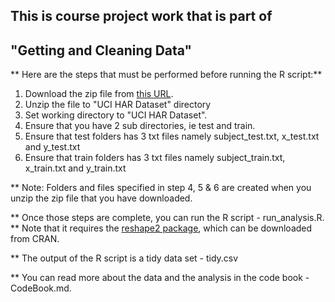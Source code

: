 ## This is course project work that is part of 
## "Getting and Cleaning Data"

** Here are the steps that must be performed before running the R script:**

1. Download the zip file from [this URL](https://d396qusza40orc.cloudfront.net/getdata%2Fprojectfiles%2FUCI%20HAR%20Dataset.zip).
2. Unzip the file to "UCI HAR Dataset" directory
3. Set working directory to "UCI HAR Dataset".
4. Ensure that you have 2 sub directories, ie test and train.
5. Ensure that test folders has 3 txt files namely subject_test.txt, x_test.txt and y_test.txt
6. Ensure that train folders has 3 txt files namely subject_train.txt, x_train.txt and y_train.txt

** Note: Folders and files specified in step 4, 5 & 6 are created when you unzip the zip file that you have downloaded.

** Once those steps are complete, you can run the R script - run_analysis.R.
** Note that it requires the [reshape2 package](http://cran.r-project.org/web/packages/reshape2/index.html), which can be downloaded from CRAN.

** The output of the R script is a tidy data set - tidy.csv

** You can read more about the data and the analysis in the code book - CodeBook.md.

